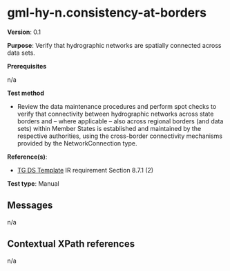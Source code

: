 # gml-hy-n.consistency-at-borders

**Version**: 0.1

**Purpose**: Verify that hydrographic networks are spatially connected across data sets.

**Prerequisites**

n/a

**Test method**

* Review the data maintenance procedures and perform spot checks to verify that connectivity between hydrographic networks across state borders and – where applicable – also across regional borders (and data sets) within Member States is established and maintained by the respective authorities, using the cross-border connectivity mechanisms provided by the NetworkConnection type.

**Reference(s)**: 

* [TG DS Template](README.md#ref_TG_DS_tmpl) IR requirement Section 8.7.1 (2)

**Test type**: Manual

## Messages

n/a

## Contextual XPath references

n/a